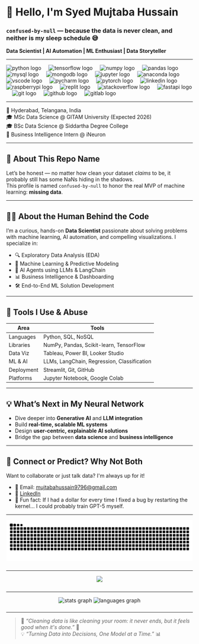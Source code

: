 # 👋 Hello, I'm Syed Mujtaba Hussain  
### `confused-by-null` — because the data is never clean, and neither is my sleep schedule 😅

**Data Scientist | AI Automation | ML Enthusiast | Data Storyteller**

---

<div align="left">
  <img src="https://cdn.jsdelivr.net/gh/devicons/devicon/icons/python/python-original.svg" height="40" alt="python logo"  />
  <img width="12" />
  <img src="https://cdn.jsdelivr.net/gh/devicons/devicon/icons/tensorflow/tensorflow-original.svg" height="40" alt="tensorflow logo"  />
  <img width="12" />
  <img src="https://cdn.jsdelivr.net/gh/devicons/devicon/icons/numpy/numpy-original.svg" height="40" alt="numpy logo"  />
  <img width="12" />
  <img src="https://cdn.jsdelivr.net/gh/devicons/devicon/icons/pandas/pandas-original.svg" height="40" alt="pandas logo"  />
  <img width="12" />
  <img src="https://cdn.jsdelivr.net/gh/devicons/devicon/icons/mysql/mysql-original.svg" height="40" alt="mysql logo"  />
  <img width="12" />
  <img src="https://cdn.jsdelivr.net/gh/devicons/devicon/icons/mongodb/mongodb-original.svg" height="40" alt="mongodb logo"  />
  <img width="12" />
  <img src="https://cdn.jsdelivr.net/gh/devicons/devicon/icons/jupyter/jupyter-original.svg" height="40" alt="jupyter logo"  />
  <img width="12" />
  <img src="https://cdn.jsdelivr.net/gh/devicons/devicon/icons/anaconda/anaconda-original.svg" height="40" alt="anaconda logo"  />
  <img width="12" />
  <img src="https://cdn.jsdelivr.net/gh/devicons/devicon/icons/vscode/vscode-original.svg" height="40" alt="vscode logo"  />
  <img width="12" />
  <img src="https://cdn.jsdelivr.net/gh/devicons/devicon/icons/pycharm/pycharm-original.svg" height="40" alt="pycharm logo"  />
  <img width="12" />
  <img src="https://cdn.jsdelivr.net/gh/devicons/devicon/icons/pytorch/pytorch-original.svg" height="40" alt="pytorch logo"  />
  <img width="12" />
  <img src="https://skillicons.dev/icons?i=linkedin" height="40" alt="linkedin logo"  />
  <img width="12" />
  <img src="https://skillicons.dev/icons?i=raspberrypi" height="40" alt="raspberrypi logo"  />
  <img width="12" />
  <img src="https://skillicons.dev/icons?i=replit" height="40" alt="replit logo"  />
  <img width="12" />
  <img src="https://skillicons.dev/icons?i=stackoverflow" height="40" alt="stackoverflow logo"  />
  <img width="12" />
  <img src="https://cdn.jsdelivr.net/gh/devicons/devicon/icons/fastapi/fastapi-original.svg" height="40" alt="fastapi logo"  />
  <img width="12" />
  <img src="https://cdn.jsdelivr.net/gh/devicons/devicon/icons/git/git-original.svg" height="40" alt="git logo"  />
  <img width="12" />
  <img src="https://cdn.jsdelivr.net/gh/devicons/devicon/icons/github/github-original.svg" height="40" alt="github logo"  />
  <img width="12" />
  <img src="https://cdn.jsdelivr.net/gh/devicons/devicon/icons/gitlab/gitlab-original.svg" height="40" alt="gitlab logo"  />
</div>

---

📍 Hyderabad, Telangana, India  
🎓 MSc Data Science @ GITAM University (Expected 2026)  
🎓 BSc Data Science @ Siddartha Degree College  
🧠 Business Intelligence Intern @ iNeuron  

---

## 🤯 About This Repo Name

Let’s be honest — no matter how clean your dataset *claims* to be, it probably still has some NaNs hiding in the shadows.  
This profile is named `confused-by-null` to honor the real MVP of machine learning: **missing data**.

---

## 👨‍💻 About the Human Behind the Code

I’m a curious, hands-on **Data Scientist** passionate about solving problems with machine learning, AI automation, and compelling visualizations. I specialize in:

- 🔍 Exploratory Data Analysis (EDA)
- 🤖 Machine Learning & Predictive Modeling
- 🧠 AI Agents using LLMs & LangChain
- 📊 Business Intelligence & Dashboarding
- 🛠️ End-to-End ML Solution Development

---

## 🧰 Tools I Use & Abuse

| Area | Tools |
|------|-------|
| Languages | Python, SQL, NoSQL |
| Libraries | NumPy, Pandas, Scikit-learn, TensorFlow |
| Data Viz | Tableau, Power BI, Looker Studio |
| ML & AI | LLMs, LangChain, Regression, Classification |
| Deployment | Streamlit, Git, GitHub |
| Platforms | Jupyter Notebook, Google Colab |

---

## 💡 What’s Next in My Neural Network

- Dive deeper into **Generative AI** and **LLM integration**
- Build **real-time, scalable ML systems**
- Design **user-centric, explainable AI solutions**
- Bridge the gap between **data science** and **business intelligence**

---

## 🤖 Connect or Predict? Why Not Both

Want to collaborate or just talk data? I'm always up for it!

- 📧 Email: mujtabahussain9796@gmail.com  
- 🔗 [LinkedIn](https://www.linkedin.com/in/syed-mujtaba-hussain-23a523337/)  
- 💬 Fun fact: If I had a dollar for every time I fixed a bug by restarting the kernel… I could probably train GPT-5 myself.

---
<img src="https://raw.githubusercontent.com/Maddy10/Maddy10/output/snake.svg" alt="GitHub Contribution Snake" />


###
---
<div align="center">
  <img src="https://profile-counter.glitch.me/Maddy10/count.svg?"  />
</div>

###

---
<div align="center">
  <img src="https://github-readme-stats.vercel.app/api?username=Maddy10&hide_title=false&hide_rank=false&show_icons=true&include_all_commits=true&count_private=true&disable_animations=false&theme=dracula&locale=en&hide_border=false&order=1" height="150" alt="stats graph"  />
  <img src="https://github-readme-stats.vercel.app/api/top-langs?username=Maddy10&locale=en&hide_title=false&layout=compact&card_width=320&langs_count=5&theme=dracula&hide_border=false&order=2" height="150" alt="languages graph"  />
</div>

###
---
> 🧹 *“Cleaning data is like cleaning your room: it never ends, but it feels good when it's done.”* 🧽  
> 💡 *“Turning Data into Decisions, One Model at a Time.”* 📊


